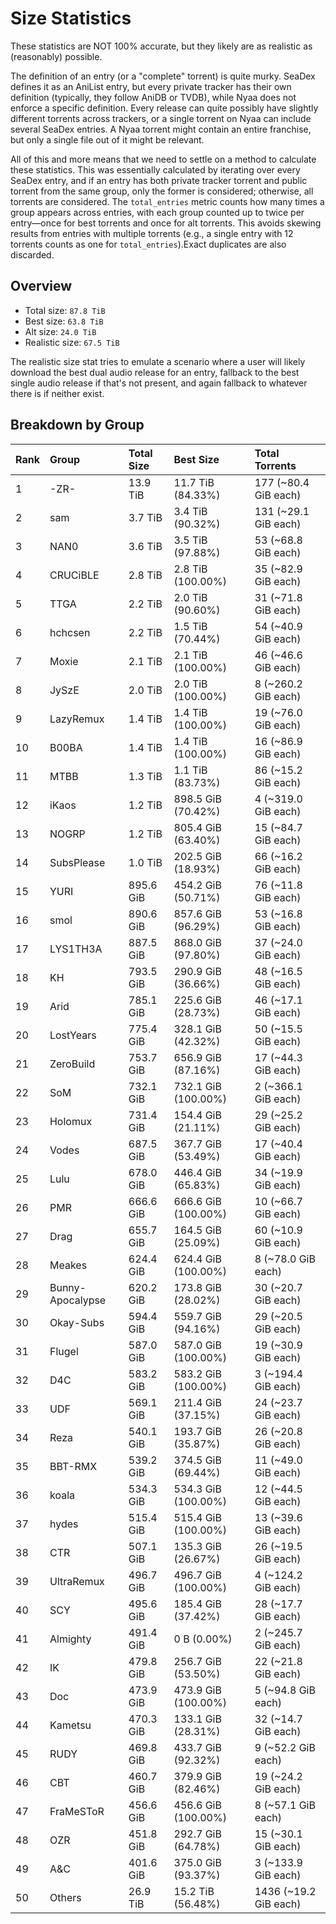 # Size Statistics

These statistics are NOT 100% accurate, but they likely are as realistic as (reasonably) possible.

The definition of an entry (or a "complete" torrent) is quite murky. SeaDex defines it as an AniList entry, but every private tracker has their own definition (typically, they follow AniDB or TVDB), while Nyaa does not enforce a specific definition. Every release can quite possibly have slightly different torrents across trackers, or a single torrent on Nyaa can include several SeaDex entries. A Nyaa torrent might contain an entire franchise, but only a single file out of it might be relevant.

All of this and more means that we need to settle on a method to calculate these statistics. This was essentially calculated by iterating over every SeaDex entry, and if an entry has both private tracker torrent and public torrent from the same group, only the former is considered; otherwise, all torrents are considered. The `total_entries` metric counts how many times a group appears across entries, with each group counted up to twice per entry—once for best torrents and once for alt torrents. This avoids skewing results from entries with multiple torrents (e.g., a single entry with 12 torrents counts as one for `total_entries`).Exact duplicates are also discarded.

## Overview

- Total size: `87.8 TiB`
- Best size: `63.8 TiB`
- Alt size: `24.0 TiB`
- Realistic size: `67.5 TiB`

The realistic size stat tries to emulate a scenario where a user will likely download the best dual audio release for an entry, fallback to the best single audio release if that's not present, and again fallback to whatever there is if neither exist.

## Breakdown by Group

| Rank | Group            | Total Size | Best Size           | Total Torrents        |
| :----| :----------------| :----------| :-------------------| :---------------------|
| 1    | -ZR-             | 13.9 TiB   | 11.7 TiB (84.33%)   | 177 (~80.4 GiB each)  |
| 2    | sam              | 3.7 TiB    | 3.4 TiB (90.32%)    | 131 (~29.1 GiB each)  |
| 3    | NAN0             | 3.6 TiB    | 3.5 TiB (97.88%)    | 53 (~68.8 GiB each)   |
| 4    | CRUCiBLE         | 2.8 TiB    | 2.8 TiB (100.00%)   | 35 (~82.9 GiB each)   |
| 5    | TTGA             | 2.2 TiB    | 2.0 TiB (90.60%)    | 31 (~71.8 GiB each)   |
| 6    | hchcsen          | 2.2 TiB    | 1.5 TiB (70.44%)    | 54 (~40.9 GiB each)   |
| 7    | Moxie            | 2.1 TiB    | 2.1 TiB (100.00%)   | 46 (~46.6 GiB each)   |
| 8    | JySzE            | 2.0 TiB    | 2.0 TiB (100.00%)   | 8 (~260.2 GiB each)   |
| 9    | LazyRemux        | 1.4 TiB    | 1.4 TiB (100.00%)   | 19 (~76.0 GiB each)   |
| 10   | B00BA            | 1.4 TiB    | 1.4 TiB (100.00%)   | 16 (~86.9 GiB each)   |
| 11   | MTBB             | 1.3 TiB    | 1.1 TiB (83.73%)    | 86 (~15.2 GiB each)   |
| 12   | iKaos            | 1.2 TiB    | 898.5 GiB (70.42%)  | 4 (~319.0 GiB each)   |
| 13   | NOGRP            | 1.2 TiB    | 805.4 GiB (63.40%)  | 15 (~84.7 GiB each)   |
| 14   | SubsPlease       | 1.0 TiB    | 202.5 GiB (18.93%)  | 66 (~16.2 GiB each)   |
| 15   | YURI             | 895.6 GiB  | 454.2 GiB (50.71%)  | 76 (~11.8 GiB each)   |
| 16   | smol             | 890.6 GiB  | 857.6 GiB (96.29%)  | 53 (~16.8 GiB each)   |
| 17   | LYS1TH3A         | 887.5 GiB  | 868.0 GiB (97.80%)  | 37 (~24.0 GiB each)   |
| 18   | KH               | 793.5 GiB  | 290.9 GiB (36.66%)  | 48 (~16.5 GiB each)   |
| 19   | Arid             | 785.1 GiB  | 225.6 GiB (28.73%)  | 46 (~17.1 GiB each)   |
| 20   | LostYears        | 775.4 GiB  | 328.1 GiB (42.32%)  | 50 (~15.5 GiB each)   |
| 21   | ZeroBuild        | 753.7 GiB  | 656.9 GiB (87.16%)  | 17 (~44.3 GiB each)   |
| 22   | SoM              | 732.1 GiB  | 732.1 GiB (100.00%) | 2 (~366.1 GiB each)   |
| 23   | Holomux          | 731.4 GiB  | 154.4 GiB (21.11%)  | 29 (~25.2 GiB each)   |
| 24   | Vodes            | 687.5 GiB  | 367.7 GiB (53.49%)  | 17 (~40.4 GiB each)   |
| 25   | Lulu             | 678.0 GiB  | 446.4 GiB (65.83%)  | 34 (~19.9 GiB each)   |
| 26   | PMR              | 666.6 GiB  | 666.6 GiB (100.00%) | 10 (~66.7 GiB each)   |
| 27   | Drag             | 655.7 GiB  | 164.5 GiB (25.09%)  | 60 (~10.9 GiB each)   |
| 28   | Meakes           | 624.4 GiB  | 624.4 GiB (100.00%) | 8 (~78.0 GiB each)    |
| 29   | Bunny-Apocalypse | 620.2 GiB  | 173.8 GiB (28.02%)  | 30 (~20.7 GiB each)   |
| 30   | Okay-Subs        | 594.4 GiB  | 559.7 GiB (94.16%)  | 29 (~20.5 GiB each)   |
| 31   | Flugel           | 587.0 GiB  | 587.0 GiB (100.00%) | 19 (~30.9 GiB each)   |
| 32   | D4C              | 583.2 GiB  | 583.2 GiB (100.00%) | 3 (~194.4 GiB each)   |
| 33   | UDF              | 569.1 GiB  | 211.4 GiB (37.15%)  | 24 (~23.7 GiB each)   |
| 34   | Reza             | 540.1 GiB  | 193.7 GiB (35.87%)  | 26 (~20.8 GiB each)   |
| 35   | BBT-RMX          | 539.2 GiB  | 374.5 GiB (69.44%)  | 11 (~49.0 GiB each)   |
| 36   | koala            | 534.3 GiB  | 534.3 GiB (100.00%) | 12 (~44.5 GiB each)   |
| 37   | hydes            | 515.4 GiB  | 515.4 GiB (100.00%) | 13 (~39.6 GiB each)   |
| 38   | CTR              | 507.1 GiB  | 135.3 GiB (26.67%)  | 26 (~19.5 GiB each)   |
| 39   | UltraRemux       | 496.7 GiB  | 496.7 GiB (100.00%) | 4 (~124.2 GiB each)   |
| 40   | SCY              | 495.6 GiB  | 185.4 GiB (37.42%)  | 28 (~17.7 GiB each)   |
| 41   | Almighty         | 491.4 GiB  | 0 B (0.00%)         | 2 (~245.7 GiB each)   |
| 42   | IK               | 479.8 GiB  | 256.7 GiB (53.50%)  | 22 (~21.8 GiB each)   |
| 43   | Doc              | 473.9 GiB  | 473.9 GiB (100.00%) | 5 (~94.8 GiB each)    |
| 44   | Kametsu          | 470.3 GiB  | 133.1 GiB (28.31%)  | 32 (~14.7 GiB each)   |
| 45   | RUDY             | 469.8 GiB  | 433.7 GiB (92.32%)  | 9 (~52.2 GiB each)    |
| 46   | CBT              | 460.7 GiB  | 379.9 GiB (82.46%)  | 19 (~24.2 GiB each)   |
| 47   | FraMeSToR        | 456.6 GiB  | 456.6 GiB (100.00%) | 8 (~57.1 GiB each)    |
| 48   | OZR              | 451.8 GiB  | 292.7 GiB (64.78%)  | 15 (~30.1 GiB each)   |
| 49   | A&C              | 401.6 GiB  | 375.0 GiB (93.37%)  | 3 (~133.9 GiB each)   |
| 50   | Others           | 26.9 TiB   | 15.2 TiB (56.48%)   | 1436 (~19.2 GiB each) |
